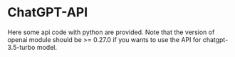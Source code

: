 # ChatGPT-API
Here some api code with python are provided. Note that the version of openai module should be >= 0.27.0 if you wants to use the API for chatgpt-3.5-turbo model.
